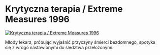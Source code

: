 Krytyczna terapia / Extreme Measures 1996 
=============
[![Krytyczna terapia / Extreme Measures 1996 ](http://vidos.pl/images/player.gif)](http://vidos.pl/krytyczna-terapia-extreme-measures-1996)

 Młody lekarz, próbując wyjaśnić przyczyny śmierci bezdomnego, spotyka się z wrogo nastawionymi do śledztwa przełożonymi.

